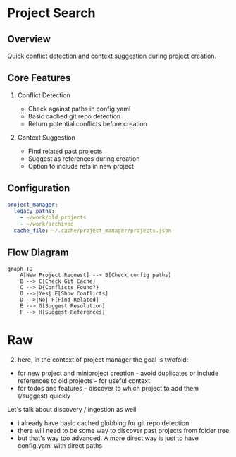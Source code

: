 # Project Search

## Overview
Quick conflict detection and context suggestion during project creation.

## Core Features
1. Conflict Detection
   - Check against paths in config.yaml
   - Basic cached git repo detection
   - Return potential conflicts before creation

2. Context Suggestion
   - Find related past projects
   - Suggest as references during creation
   - Option to include refs in new project

## Configuration
```yaml
project_manager:
  legacy_paths:
    - ~/work/old_projects
    - ~/work/archived
  cache_file: ~/.cache/project_manager/projects.json
```

## Flow Diagram
```mermaid
graph TD
    A[New Project Request] --> B[Check config paths]
    B --> C[Check Git Cache]
    C --> D{Conflicts Found?}
    D -->|Yes| E[Show Conflicts]
    D -->|No| F[Find Related]
    E --> G[Suggest Resolution]
    F --> H[Suggest References]
```

# Raw
2) here, in the context of project manager the goal is twofold:
- for new project and miniproject creation - avoid duplicates or include references to old projects - for useful context
- for todos and features - discover to which project to add them (/suggest) quickly

Let's talk about discovery / ingestion as well
- i already have basic cached globbing for git repo detection
- there will need to be some way to discover past projects from folder tree
- but that's way too advanced. A more direct way is just to have config.yaml with direct paths
